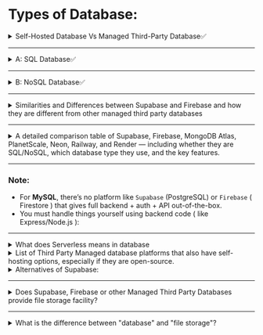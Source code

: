# Types of Database:

<details>
<summary> Self-Hosted Database Vs Managed Third-Party Database✅</summary>

---

- A database can either be a **`Self Hosted`** or **`Managed By Third Party`**.

### 🏠 Self-Hosted Database

- **Self Hosted** database means we manually `install`, `Setup` and `Use` a database either on our `local machine` or on `Cloud Server` **( VPS )** like `Hostinger`, `AWS EC2`, `DigitalOcean`, `Linode`. 

**Example of Self Hosted database:**
- `SQL`: MySQL, PostgreSQL etc.
- `NoSQL`: MongoDB ( MongoDB itself is also a self‑hosted database—we install it on our own server or VM )

---

### ☁️ Managed Third-Party Database
- A cloud provider `hosts` and `manages` the database for you.

**Example of Self Hosted database:**
- `SQL`: PlanetScale ( MySQL ), Supabase,Render, Railway, Neon.tech ( PostgreSQL )
- `NoSQL`: MongoDB Atlas
</details>

---

<details>
<summary>A: SQL Database✅ </summary>

---

* Stores data in **tables** with `rows` & `columns`.
* Uses **Structured Query Language (SQL)** for queries.
* Good for structured, relational data.
* Examples: `MySQL`, `PostgreSQL`, `SQLite`, `Oracle Database`, `MariaDB` etc.

---

<details>
<summary>Types of SQL database</summary>

1. `MySQL`, 
2. `PostgreSQL`, 
3. `SQLite`, 
4. `Oracle Database`, 
5. `MariaDB etc`.

<details>
<summary>1. MySQL</summary>

---

Here’s a detailed **MySQL installation & usage table**:

| **Method**                                | **Where it Runs**   | **Type**    | **How to Use**                                                                    | **Pros**                          | **Cons**                                      |
| ----------------------------------------- | ------------------- | ----------- | --------------------------------------------------------------------------------- | --------------------------------- | --------------------------------------------- |
| **Local Install (XAMPP/WAMP/MAMP)**       | Your PC/Laptop      | Self-hosted | Install MySQL server locally, use phpMyAdmin or CLI                               | Offline dev, full control         | Not accessible online without port forwarding |
| **Local Install (Direct MySQL)**          | Your PC/Laptop      | Self-hosted | Install MySQL via installer or package manager (e.g., `apt install mysql-server`) | Lightweight, direct control       | Manual config, no GUI by default              |
| **Cloud VPS (AWS, DigitalOcean, Linode)** | Your rented server  | Self-hosted | Install MySQL yourself on VPS, configure remote access                            | Full control, scalable            | Requires setup, security, backups             |
| **PlanetScale**                           | PlanetScale servers | Managed     | Create DB online, get MySQL connection URL                                        | Serverless, autoscaling, no setup | Free tier limits, no local DB                 |
| **ClearDB (for Heroku)**                  | ClearDB servers     | Managed     | Add ClearDB add-on to Heroku, use given URL                                       | Easy with Heroku apps             | Limited free tier                             |
| **Aiven (MySQL)**                         | Aiven servers       | Managed     | Create MySQL instance, connect via credentials                                    | Easy setup, reliable              | Limited free tier                             |


</details>


<details>
<summary>2. PostgreSQL</summary>

---

Here’s the **PostgreSQL installation & usage table**:

| **Method**                                | **Where it Runs**   | **Type**    | **How to Use**                                                       | **Pros**                           | **Cons**                                      |
| ----------------------------------------- | ------------------- | ----------- | -------------------------------------------------------------------- | ---------------------------------- | --------------------------------------------- |
| **Local Install (pgAdmin)**               | Your PC/Laptop      | Self-hosted | Install PostgreSQL + pgAdmin locally, manage via GUI or CLI (`psql`) | Easy dev setup, full control       | Not accessible online without port forwarding |
| **Local Install (Direct PostgreSQL)**     | Your PC/Laptop      | Self-hosted | Install via installer or package manager (`apt install postgresql`)  | Lightweight, full control          | Manual config needed                          |
| **Cloud VPS (AWS, DigitalOcean, Linode)** | Your rented server  | Self-hosted | Install PostgreSQL yourself on VPS, configure remote access          | Full control, scalable             | Setup, security, backups required             |
| **Railway**                               | Railway servers     | Managed     | Create PostgreSQL DB, get connection URL                             | Easy, free tier, auto deploy       | Free tier limits                              |
| **Render**                                | Render servers      | Managed     | Create PostgreSQL DB, connect via given credentials                  | Simple, good for apps              | Free tier size limits                         |
| **Neon.tech**                             | Neon servers        | Managed     | Serverless PostgreSQL, connect via credentials                       | Autoscaling, modern                | Newer platform, may have limits               |
| **Supabase**                              | Supabase servers    | Managed     | Comes with PostgreSQL + Auth + API                                   | Full backend features, instant API | Slightly larger learning curve                |
| **ElephantSQL**                           | ElephantSQL servers | Managed     | Create DB online, connect via URL                                    | Simple setup                       | Very small free tier                          |

</details>

---

MySQL and PostgreSQL **don't have fixed free storage limits** like `MongoDB Atlas` or `Firebase`, because they are **self-hosted** databases. You can install them locally or on `cloud servers` (like `AWS EC2`, `Render`, `Railway`) and storage depends on:

### 💾 Storage Limit Depends On:

* **Your local disk space** (for local setups)
* **Your hosting plan** (for cloud-hosted)

## ✅ Free Hosting Options:

| Platform        | Free Tier Storage (approx)                  | Notes                                  |
| --------------- | ------------------------------------------- | -------------------------------------- |
| **Render**      | 256MB (PostgreSQL)                          | Free plan, limited connections         |
| **Railway**     | 500MB (PostgreSQL)                          | Generous free tier                     |
| **ElephantSQL** | 20MB (PostgreSQL)                           | Free "Tiny Turtle" plan                |
| **Neon.tech**   | Unlimited storage (PostgreSQL), pay per use | Modern, serverless Postgres            |
| **PlanetScale** | Unlimited (MySQL)                           | Serverless, limited usage in free tier |


<details>
<summary>3. SQLite</summary>

---

Here’s the **SQLite installation & usage table**:

| **Method**                        | **Where it Runs**                    | **Type**            | **How to Use**                                                                    | **Pros**                                | **Cons**                                             |
| --------------------------------- | ------------------------------------ | ------------------- | --------------------------------------------------------------------------------- | --------------------------------------- | ---------------------------------------------------- |
| **Local Install (Standalone)**    | Your PC/Laptop                       | Self-hosted         | Install SQLite CLI or use built-in support in languages (Python, PHP, Node, etc.) | Extremely lightweight, no server needed | Only one file, not great for heavy concurrent writes |
| **Embedded in Application**       | Same machine as app                  | Self-hosted         | Bundled inside desktop/mobile/web apps                                            | Portable, works offline                 | Not suited for distributed access                    |
| **In-memory Mode**                | App’s memory                         | Self-hosted         | Run SQLite purely in RAM (`:memory:` mode)                                        | Very fast for temp data                 | Data lost when app stops                             |
| **Cloud Storage (via file sync)** | Cloud drives (Dropbox, Google Drive) | Self-hosted (hacky) | Store `.sqlite` file in synced folder                                             | Easy sharing for small apps             | Risk of corruption on simultaneous access            |
| **Managed Hosting (rare)**        | Third-party                          | Managed             | Some PaaS (like Heroku add-ons) offer SQLite for dev                              | No setup needed                         | Rare for production, limited scalability             |

💡 **Key Note**:
SQLite is **not like MySQL/PostgreSQL** — it’s file-based, meaning the “database” is just a single `.sqlite` file. No dedicated server process is needed.



</details>

</details>

---

</details>


---

<details>
<summary>B: NoSQL Database✅</summary>

---

* Stores data in **non-tabular** formats ( `documents`, `key-value`, `graphs` ).
* Flexible schema, scales easily.
* Good for unstructured or rapidly changing data.
* Examples: `MongoDB`, `Firebase Firestore`, `Cassandra`, `Redis`, `DynamoDB`. 

---

<details>
<summary>Types of NoSQL Database</summary>

---

 1. `MongoDB`, 
 2. `Firebase Firestore`, 
 3. `Redis`, 
 4. `Cassandra`, 
 5. `DynamoDB` ( AWS-managed NoSQL database. )

---

<details>
<summary>1. MongoDB</summary>

---

Here’s the **MongoDB installation & usage table**:

| **Method**                                | **Where it Runs**    | **Type**    | **How to Use**                                                | **Pros**                            | **Cons**                            |
| ----------------------------------------- | -------------------- | ----------- | ------------------------------------------------------------- | ----------------------------------- | ----------------------------------- |
| **Local Install (MongoDB Community)**     | Your PC/Laptop       | Self-hosted | Install MongoDB locally, use `mongosh` or MongoDB Compass GUI | Full control, offline dev           | Not accessible online without setup |
| **Local Install (Docker)**                | Your PC/Laptop       | Self-hosted | Run MongoDB in a Docker container (`docker run mongo`)        | Isolated environment, easy reset    | Need Docker knowledge               |
| **Cloud VPS (AWS, DigitalOcean, Linode)** | Your rented server   | Self-hosted | Install MongoDB manually on VPS, enable remote access         | Full control, scalable              | Manual security & backups           |
| **MongoDB Atlas**                         | Atlas servers        | Managed     | Create cluster online, connect with Mongo URI                 | Easiest, free tier, global clusters | Free tier storage limits            |
| **ScaleGrid (MongoDB)**                   | ScaleGrid servers    | Managed     | Create MongoDB instance, connect via URI                      | Advanced options, automated backups | Paid for larger setups              |
| **Aiven (MongoDB)**                       | Aiven servers        | Managed     | Create DB online, connect via credentials                     | Easy to set up, reliable            | Free tier is small                  |
| **ObjectRocket (MongoDB)**                | ObjectRocket servers | Managed     | Hosted MongoDB with scaling support                           | Enterprise-grade                    | Mostly paid plans                   |

</details>

---

<details>
<summary>2. Firestore</summary>

---

Here’s the **Firestore installation & usage table**:

| **Method**                                              | **Where it Runs**    | **Type**                   | **How to Use**                                                            | **Pros**                           | **Cons**                                               |
| ------------------------------------------------------- | -------------------- | -------------------------- | ------------------------------------------------------------------------- | ---------------------------------- | ------------------------------------------------------ |
| **Firebase Local Emulator Suite**                       | Your PC/Laptop       | Self-hosted (for dev only) | Install Firebase CLI, run Firestore emulator (`firebase emulators:start`) | Test locally, no internet needed   | Not for production, data wiped easily                  |
| **Firebase Firestore (Cloud)**                          | Google Cloud servers | Managed                    | Create Firestore DB in Firebase Console, use SDK or REST API              | Fully managed, scalable, real-time | Free tier has limits, tied to Google ecosystem         |
| **Google Cloud Firestore (Native)**                     | Google Cloud servers | Managed                    | Access directly from Google Cloud console without full Firebase setup     | More cloud flexibility             | Still Google-managed, billing applies after free tier  |
| **Third-party Wrappers (e.g., Appwrite Firestore API)** | Various              | Managed                    | Use Firestore-like APIs provided by other platforms                       | Easier integration in some cases   | May have limited features compared to native Firestore |

💡 **Key Note**:
Unlike MySQL, PostgreSQL, or MongoDB, **Firestore can’t be truly self-hosted for production** — you can only emulate it locally for development. For production, you must use Google’s managed infrastructure.



</details>

---
<details>
<summary>3. Redis</summary>

---
Here’s the **Redis installation & usage table**:

| **Method**                                | **Where it Runs**                                                      | **Type**    | **How to Use**                                                                     | **Pros**                              | **Cons**                                   |
| ----------------------------------------- | ---------------------------------------------------------------------- | ----------- | ---------------------------------------------------------------------------------- | ------------------------------------- | ------------------------------------------ |
| **Local Install**                         | Your PC/Laptop                                                         | Self-hosted | Install Redis server from [redis.io](https://redis.io), run `redis-server` locally | Fast for dev, full control            | Not accessible from internet without setup |
| **Self-Hosted on VPS**                    | Cloud servers (AWS, DigitalOcean, etc.)                                | Self-hosted | Install Redis on a cloud VM, connect via TCP                                       | Full control, customizable            | You handle scaling, backups, security      |
| **Docker Container**                      | Local or VPS                                                           | Self-hosted | Run `docker run redis` for instant setup                                           | Easy deploy/reset                     | Still your responsibility to maintain      |
| **Managed Services (Redis Cloud)**        | Redis Labs, AWS ElastiCache, Azure Cache for Redis, Google MemoryStore | Managed     | Create instance via provider UI, connect with provided URI                         | Auto-scaling, backups, no maintenance | Paid after free tier, vendor lock-in       |
| **In-Memory Embedded Mode (for testing)** | Inside app memory                                                      | Self-hosted | Run embedded Redis-like mock in dev tools                                          | No install needed                     | Not real Redis performance/features        |

💡 **Key Note**:
Redis is an **in-memory key-value database** — lightning fast, great for caching, session storage, and pub/sub messaging. It’s **NoSQL** but not document-oriented like MongoDB or Firestore.



</details>
</details>

</details>

---


<details>
<summary>Similarities and Differences between Supabase and Firebase and how they are different from other managed third party databases</summary>

---

Here’s a **detailed breakdown** of **Supabase vs Firebase**, plus how both differ from other managed third-party databases like **MongoDB Atlas, PlanetScale, Neon, ElephantSQL, etc.**

---

## **1. Similarities Between Supabase & Firebase**

| Feature                  | Supabase                                                   | Firebase                           |
| ------------------------ | ---------------------------------------------------------- | ---------------------------------- |
| **Authentication**       | ✅ Yes                                                      | ✅ Yes                              |
| **Database**             | ✅ Yes (PostgreSQL)                                         | ✅ Yes (Firestore or Realtime DB)   |
| **Real-time Updates**    | ✅ Yes (Postgres subscriptions)                             | ✅ Yes (native)                     |
| **Storage**              | ✅ Yes (file & image storage)                               | ✅ Yes (Cloud Storage)              |
| **APIs**                 | ✅ Auto-generated REST & GraphQL                            | ✅ Client SDKs for Firestore & RTDB |
| **Hosting**              | ❌ No built-in hosting (needs external hosting like Vercel) | ✅ Yes (Firebase Hosting)           |
| **Serverless Functions** | ✅ Edge Functions                                           | ✅ Cloud Functions                  |
| **Free Tier**            | ✅ Yes                                                      | ✅ Yes                              |

---

## **2. Differences Between Supabase & Firebase**

| Aspect                  | Supabase                                          | Firebase                                                   |
| ----------------------- | ------------------------------------------------- | ---------------------------------------------------------- |
| **Database Type**       | SQL (**PostgreSQL**)                              | NoSQL (**Firestore** or **Realtime DB**)                   |
| **API Access**          | Auto-generated REST & GraphQL                     | SDK-based (JavaScript, iOS, Android)                       |
| **Query Power**         | SQL queries (complex joins, aggregations)         | NoSQL queries (limited joins)                              |
| **Self-Hosting Option** | ✅ Open-source, can self-host Supabase             | ❌ Proprietary, only Google Cloud                           |
| **Pricing Growth**      | Scales with database size (Postgres)              | Scales with document reads/writes                          |
| **Ecosystem**           | PostgreSQL ecosystem (extensions, triggers)       | Google Cloud ecosystem                                     |
| **Best For**            | Apps needing relational DB power with auth & APIs | Apps needing rapid real-time sync and low setup complexity |

---

## **3. How They Differ From Other Managed Third-Party Databases**

Other managed database platforms like **MongoDB Atlas (MongoDB), PlanetScale (MySQL), Render (PostgreSQL),  Railway (PostgreSQL), Neon.tech (PostgreSQL), ElephantSQL (PostgreSQL)** are **just databases** — they don’t include:

* ✅ Authentication
* ✅ Auto-generated APIs
* ✅ File storage
* ✅ Real-time capabilities out of the box

**Example:**

* **MongoDB Atlas** → Only manages MongoDB (NoSQL document store). You must build authentication, API routes, file storage, and real-time features yourself (usually using Node.js/Express or another backend).
* **PlanetScale** → Managed MySQL only, no APIs or auth built in.
* **Neon** → Managed PostgreSQL only, no APIs or auth built in.

---

**💡 In short:**

* **Supabase & Firebase** = Full Backend-as-a-Service (BaaS) → Database + Auth + APIs + Storage + Realtime
* **Other Managed DBs** = Database-as-a-Service (DBaaS) → Only the database, you handle backend logic & integrations yourself

---

</details>

---

<details>
<summary>A detailed comparison table of Supabase, Firebase, MongoDB Atlas, PlanetScale, Neon, Railway, and Render — including whether they are SQL/NoSQL, which database type they use, and the key features.</summary>

---

Here’s a **detailed comparison table** of **Supabase, Firebase, MongoDB Atlas, PlanetScale, Neon, Railway, and Render** — including whether they are **SQL/NoSQL**, which **database type** they use, and the key features.

---

| Platform          | SQL / NoSQL                                | Database Type           | Self-host Option                                          | Auth | Auto APIs        | Storage | Real-time                      | Hosting                  | Serverless Functions | Free Tier               |
| ----------------- | ------------------------------------------ | ----------------------- | --------------------------------------------------------- | ---- | ---------------- | ------- | ------------------------------ | ------------------------ | -------------------- | ----------------------- |
| **Supabase**      | SQL                                        | PostgreSQL              | ✅ Yes (open-source)                                       | ✅    | ✅ REST + GraphQL | ✅       | ✅                              | ❌ (needs Vercel/Netlify) | ✅ Edge Functions     | ✅ Generous              |
| **Firebase**      | NoSQL                                      | Firestore / Realtime DB | ❌                                                         | ✅    | ❌ (SDK only)     | ✅       | ✅                              | ✅ Firebase Hosting       | ✅ Cloud Functions    | ✅ Generous              |
| **MongoDB Atlas** | NoSQL                                      | MongoDB                 | ❌ (Atlas is managed only, but MongoDB can be self-hosted) | ❌    | ❌                | ❌       | ❌ (needs change streams setup) | ❌                        | ❌                    | ✅ Generous              |
| **PlanetScale**   | SQL                                        | MySQL (serverless)      | ❌                                                         | ❌    | ❌                | ❌       | ❌                              | ❌                        | ❌                    | ✅ Generous              |
| **Neon**          | SQL                                        | PostgreSQL (serverless) | ❌                                                         | ❌    | ❌                | ❌       | ❌                              | ❌                        | ❌                    | ✅ Generous              |
| **Railway**       | SQL / NoSQL (depending on what you deploy) | PostgreSQL by default   | ❌                                                         | ❌    | ❌                | ❌       | ❌                              | ✅ App Hosting + DB       | ✅                    | ✅ Generous              |
| **Render**        | SQL / NoSQL (depending on what you deploy) | PostgreSQL by default   | ❌                                                         | ❌    | ❌                | ❌       | ❌                              | ✅ App Hosting + DB       | ✅                    | ✅ Free tier but limited |

---

### **Key Takeaways**

* **Supabase** → SQL (PostgreSQL) BaaS, similar to Firebase but SQL-based and open-source friendly.
* **Firebase** → NoSQL BaaS with Firestore/Realtime DB, best for quick real-time apps but no SQL queries.
* **MongoDB Atlas** → Managed MongoDB, NoSQL only, backend logic must be done separately.
* **PlanetScale & Neon** → Managed serverless SQL DBs (MySQL & PostgreSQL), no extra backend features.
* **Railway & Render** → More like general hosting platforms that **include** managed databases but are not full backend providers like Supabase/Firebase.

---

If you want, I can **add a “What You Still Need to Build” column** to show exactly what features you must handle yourself for each platform, like auth, API, storage, etc. That would make the differences even clearer.


</details>


---

### Note:
* For **MySQL**, there’s no platform like `Supabase` (PostgreSQL) or `Firebase` ( Firestore ) that gives full backend + auth + API out-of-the-box.
* You must handle things yourself using backend code ( like Express/Node.js ):

---

<details>

<summary>What does Serverless means in database</summary>

---

> “serverless” database usually means you don’t manage the server infrastructure yourself, but it doesn’t mean there’s no server at all (the provider runs it for you). it's just that you don't have to do setups and manage the server yourself instead ( the provider `setups`,`runs` and `manage` it for you )


### 🔹 Key Points:

* No need to set up or manage servers.
* You pay for usage, not uptime.
* Automatically scales for traffic.
* Can **pause when idle** to save cost.

### 🔸 Example:

With Neon:

* You create a PostgreSQL DB.
* Neon handles storage, compute, scaling.
* You connect via connection string—no server config.

🟢 Ideal for React + Node apps where you want simplicity, autoscaling, and minimal DevOps.

---

### List of database that are `serverless`.

| **Platform**      | **Serverless?**   | **Notes**                                                                      |
| ----------------- | ----------------- | ------------------------------------------------------------------------------ |
| **Supabase**      | ✅ Yes             | Serverless Postgres + auth + storage.                                          |
| **Firebase**      | ✅ Yes             | Fully serverless backend + Firestore/Realtime DB.                              |
| **MySQL (self-hosted)**        | ❌ No            | You install & manage the server yourself (local or VPS).            |
| **PostgreSQL (self-hosted)**   | ❌ No            | Same — needs manual setup & maintenance.                            |
| **MongoDB**       | ❌ No              | The DB engine itself is self-hosted unless you use Atlas.                      |
| **MongoDB Atlas** | ✅ Yes             | Serverless MongoDB hosting (managed by MongoDB).                               |
| **PlanetScale**   | ✅ Yes             | Serverless MySQL platform.                                                     |
| **Neon**          | ✅ Yes             | Serverless PostgreSQL platform.                                                |
| **Railway**       | ⚠️ Partial        | Can be serverless-like for DBs, but also hosts full apps/servers.               |
| **Render**        | ❌ No              | PaaS — hosts web services, databases, cron jobs (you manage server processes). |
| **Redis**         | ❌ No (by default) | In-memory DB, usually self-hosted; can be serverless via Redis Cloud.          |

</details>

<details>
<summary>List of Third Party Managed database platforms that also have self-hosting options, especially if they are open-source.</summary>

---
✅ quite a few **managed database platforms** also have **self-hosting options**, especially if they are **open-source**.

Here are some examples:

| **Platform**       | **DB Type**        | **Managed Cloud** | **Self-Host Option**     |
| ------------------ | ------------------ | ----------------- | ------------------------ |
| **Supabase**       | PostgreSQL         | Yes               | Yes (Docker, VPS, local) |
| **Appwrite**       | MongoDB (internal) | Yes               | Yes (Docker)             |
| **Parse Platform** | MongoDB            | Yes               | Yes                      |
| **Hasura**         | PostgreSQL         | Yes               | Yes                      |
| **Directus**       | Any SQL DB         | Yes               | Yes                      |
| **PocketBase**     | SQLite             | Yes               | Yes (single binary)      |

💡 **Note:** Services like **Firebase** or **MongoDB Atlas** are **not open-source**, so you cannot truly self-host them (you’d need to set up the underlying DB yourself instead).

</details>

<details>
<summary>Alternatives of Supabase:</summary>

---

### 🔹 1. **Firebase**

* **DB**: NoSQL (Firestore, Realtime DB)
* ✅ Auth, Hosting, Functions, Storage
* ❌ Not SQL-based

---

### 🔹 2. **Appwrite**

* **DB**: Internal (uses MongoDB under the hood)
* ✅ Auth, Functions, Realtime, Storage
* 📦 Open source, self-hostable

---

### 🔹 3. **Nhost**

* **DB**: PostgreSQL
* ✅ Auth, GraphQL API, Functions, File storage
* 🚀 Developer-friendly, Supabase-like

---

### 🔹 4. **Hasura**

* **DB**: PostgreSQL (bring your own)
* ✅ Instant GraphQL APIs
* ❌ No built-in Auth (needs Firebase/Auth0)

---

### 🔹 5. **Parse (Back4App)**

* **DB**: MongoDB
* ✅ Auth, Realtime, Cloud functions
* 📱 Good for mobile apps

---


🧠 **Note**: Most of these use **PostgreSQL or NoSQL**, not **MySQL**.
For MySQL, platforms like **PlanetScale** give serverless DB, but **not full backend** like Supabase.

</details>

---

<details>
<summary>Does Supabase, Firebase or other Managed Third Party Databases provide file storage facility?</summary>

---

Yes ✅

Many **managed third-party databases** (especially BaaS platforms) provide **file storage** in addition to the database.

| Platform          | Provides Storage? | Notes                                                       |
| ----------------- | ----------------- | ----------------------------------------------------------- |
| **Supabase**      | ✅ Yes             | File & image storage with public/private access control.    |
| **Firebase**      | ✅ Yes             | Firebase Storage for files, backed by Google Cloud Storage. |
| **Appwrite**      | ✅ Yes             | Self-hostable storage API.                                  |
| **MongoDB Atlas** | ❌ No              | Only database, no file storage.                             |
| **PlanetScale**   | ❌ No              | Only MySQL database.                                        |
| **Neon**          | ❌ No              | Only PostgreSQL database.                                   |
| **Railway**       | ❌ No              | Focused on hosting DBs & apps.                              |
| **Render**        | ❌ No              | App & DB hosting, but no object storage.                    |
| **Redis Cloud**   | ❌ No              | In-memory cache DB only.                                    |

</details>

---

<details>
<summary>What is the difference between "database" and "file storage"?</summary>

---

Here’s the key difference:

| Feature         | **Database**                                                                       | **File Storage**                                              |
| --------------- | ---------------------------------------------------------------------------------- | ------------------------------------------------------------- |
| **Purpose**     | Store **structured data** (rows, columns, key-value, documents) for fast querying. | Store **unstructured data** like files, images, videos, PDFs. |
| **Data Format** | Text, numbers, JSON, binary (small files).                                         | Raw files (any type) as they are.                             |
| **Querying**    | Search/filter using SQL or API queries.                                            | No complex queries — only upload, download, list files.       |
| **Performance** | Optimized for reading/writing small to medium-sized data quickly.                  | Optimized for serving large files efficiently.                |
| **Examples**    | PostgreSQL, MySQL, MongoDB, Redis.                                                 | Firebase Storage, AWS S3, Supabase Storage.                   |

💡 **Analogy**:

* Database = Your **notebook** with organized tables of information.
* File storage = Your **Google Drive folder** with raw files.

</details>